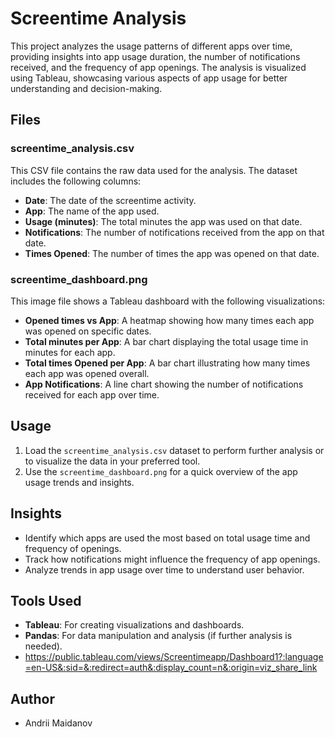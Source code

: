 # Screentime Analysis

This project analyzes the usage patterns of different apps over time, providing insights into app usage duration, the number of notifications received, and the frequency of app openings. The analysis is visualized using Tableau, showcasing various aspects of app usage for better understanding and decision-making.

## Files

### screentime_analysis.csv

This CSV file contains the raw data used for the analysis. The dataset includes the following columns:
- **Date**: The date of the screentime activity.
- **App**: The name of the app used.
- **Usage (minutes)**: The total minutes the app was used on that date.
- **Notifications**: The number of notifications received from the app on that date.
- **Times Opened**: The number of times the app was opened on that date.

### screentime_dashboard.png

This image file shows a Tableau dashboard with the following visualizations:
- **Opened times vs App**: A heatmap showing how many times each app was opened on specific dates.
- **Total minutes per App**: A bar chart displaying the total usage time in minutes for each app.
- **Total times Opened per App**: A bar chart illustrating how many times each app was opened overall.
- **App Notifications**: A line chart showing the number of notifications received for each app over time.

## Usage

1. Load the `screentime_analysis.csv` dataset to perform further analysis or to visualize the data in your preferred tool.
2. Use the `screentime_dashboard.png` for a quick overview of the app usage trends and insights.

## Insights

- Identify which apps are used the most based on total usage time and frequency of openings.
- Track how notifications might influence the frequency of app openings.
- Analyze trends in app usage over time to understand user behavior.

## Tools Used

- **Tableau**: For creating visualizations and dashboards.
- **Pandas**: For data manipulation and analysis (if further analysis is needed).
- https://public.tableau.com/views/Screentimeapp/Dashboard1?:language=en-US&:sid=&:redirect=auth&:display_count=n&:origin=viz_share_link

## Author

- Andrii Maidanov
